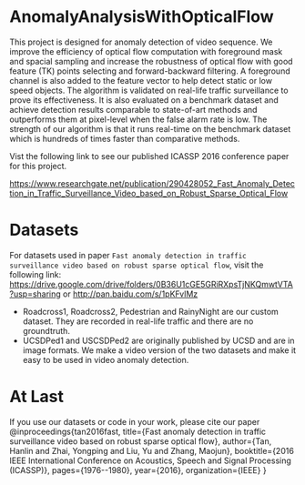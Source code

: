 # AnomalyAnalysisWithOpticalFlow
This project is designed for anomaly detection of video sequence.
We improve the efficiency of optical flow computation with foreground
mask and spacial sampling and increase the robustness of optical flow
with good feature (TK) points selecting and forward-backward filtering.
A foreground channel is also added to the feature vector to help detect
static or low speed objects. The algorithm is validated on real-life traffic
surveillance to prove its effectiveness. It is also evaluated on a
benchmark dataset and achieve detection results comparable to
state-of-art methods and outperforms them at pixel-level when the false
alarm rate is low. The strength of our algorithm is that it runs
real-time on the benchmark dataset which is hundreds of times faster
than comparative methods.

Vist the following link to see our published ICASSP 2016 conference
paper for this project.

https://www.researchgate.net/publication/290428052_Fast_Anomaly_Detection_in_Traffic_Surveillance_Video_based_on_Robust_Sparse_Optical_Flow

# Datasets
For datasets used in paper `Fast anomaly detection in traffic surveillance video based on robust sparse optical flow`,
visit the following link:
https://drive.google.com/drive/folders/0B36U1cGE5GRiRXpsTjNKQmwtVTA?usp=sharing
or
http://pan.baidu.com/s/1pKFvlMz


+ Roadcross1, Roadcross2, Pedestrian and RainyNight are our custom dataset. They are recorded in real-life traffic
and there are no groundtruth.
+ UCSDPed1 and USCSDPed2 are originally published by UCSD and are in image formats. We make a video version of the 
two datasets and make it easy to be used in video anomaly detection.


# At Last

If you use our datasets or code in your work, please cite our paper
@inproceedings{tan2016fast,
  title={Fast anomaly detection in traffic surveillance video based on robust sparse optical flow},
  author={Tan, Hanlin and Zhai, Yongping and Liu, Yu and Zhang, Maojun},
  booktitle={2016 IEEE International Conference on Acoustics, Speech and Signal Processing (ICASSP)},
  pages={1976--1980},
  year={2016},
  organization={IEEE}
}